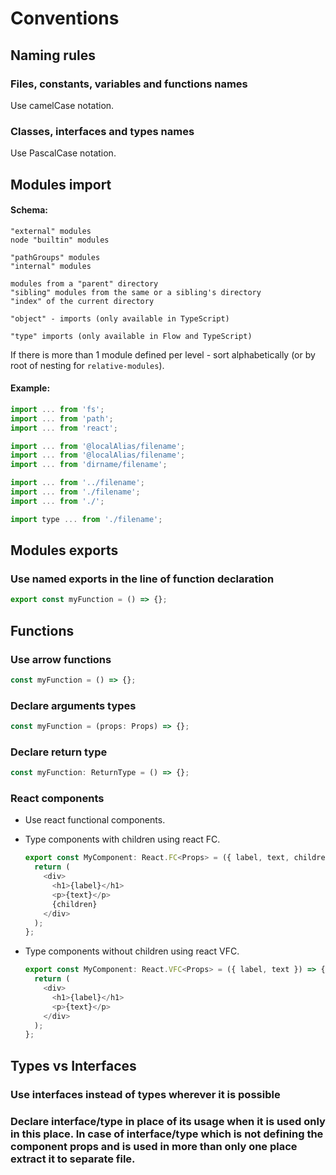 # Conventions

## Naming rules

### Files, constants, variables and functions names

Use camelCase notation.

### Classes, interfaces and types names

Use PascalCase notation.

## Modules import

#### Schema:

```
"external" modules
node "builtin" modules

"pathGroups" modules
"internal" modules

modules from a "parent" directory
"sibling" modules from the same or a sibling's directory
"index" of the current directory

"object" - imports (only available in TypeScript)

"type" imports (only available in Flow and TypeScript)
```

If there is more than 1 module defined per level - sort alphabetically (or by root of nesting for `relative-modules`).

#### Example:

```javascript
import ... from 'fs';
import ... from 'path';
import ... from 'react';

import ... from '@localAlias/filename';
import ... from '@localAlias/filename';
import ... from 'dirname/filename';

import ... from '../filename';
import ... from './filename';
import ... from './';

import type ... from './filename';
```

## Modules exports

### Use named exports in the line of function declaration

```javascript
export const myFunction = () => {};
```

## Functions

### Use arrow functions

```javascript
const myFunction = () => {};
```

### Declare arguments types

```javascript
const myFunction = (props: Props) => {};
```

### Declare return type

```javascript
const myFunction: ReturnType = () => {};
```

### React components

- Use react functional components.

- Type components with children using react FC.

  ```javascript
  export const MyComponent: React.FC<Props> = ({ label, text, children }) => {
    return (
      <div>
        <h1>{label}</h1>
        <p>{text}</p>
        {children}
      </div>
    );
  };
  ```

- Type components without children using react VFC.

  ```javascript
  export const MyComponent: React.VFC<Props> = ({ label, text }) => {
    return (
      <div>
        <h1>{label}</h1>
        <p>{text}</p>
      </div>
    );
  };
  ```

## Types vs Interfaces

### Use interfaces instead of types wherever it is possible

### Declare interface/type in place of its usage when it is used only in this place. In case of interface/type which is not defining the component props and is used in more than only one place extract it to separate file.
